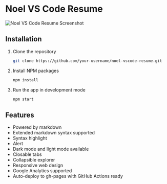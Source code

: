 # Noel VS Code Resume

![Noel VS Code Resume Screenshot](screenshot.png)

## Installation

1. Clone the repository
   ```sh
   git clone https://github.com/your-username/noel-vscode-resume.git
   ```
2. Install NPM packages
   ```sh
   npm install
   ```
3. Run the app in development mode
   ```sh
   npm start
   ```

## Features

- Powered by markdown
- Extended markdown syntax supported
- Syntax highlight
- Alert
- Dark mode and light mode available
- Closable tabs
- Collapsible explorer
- Responsive web design
- Google Analytics supported
- Auto-deploy to gh-pages with GitHub Actions ready
